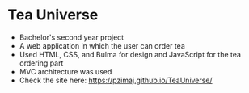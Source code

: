# Tea Universe

* Bachelor's second year project
* A web application in which the user can order tea
* Used HTML, CSS, and Bulma for design and JavaScript for the tea ordering part
* MVC architecture was used
* Check the site here: https://pzimaj.github.io/TeaUniverse/
